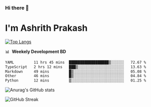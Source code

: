 ### Hi there 👋
# I'm Ashrith Prakash

[![Top Langs](https://github-readme-stats.vercel.app/api/top-langs/?username=xxcheckmatexx&count_private=true&include_all_commits=true&show_icons=true&line_height=20&title_color=FFFFFF&icon_color=FFFFFF&text_color=FFFFFF&bg_color=0D1117&langs_count=8)](https://github.com/anuraghazra/github-readme-stats)

📊 &nbsp;**Weekely Development BD**

<!--START_SECTION:waka-->

```txt
YAML         11 hrs 45 mins  ██████████████████▒░░░░░░   72.67 %
TypeScript   2 hrs 12 mins   ███▒░░░░░░░░░░░░░░░░░░░░░   13.63 %
Markdown     49 mins         █▒░░░░░░░░░░░░░░░░░░░░░░░   05.08 %
Other        46 mins         █▒░░░░░░░░░░░░░░░░░░░░░░░   04.84 %
Python       12 mins         ▒░░░░░░░░░░░░░░░░░░░░░░░░   01.25 %
```

<!--END_SECTION:waka-->

![Anurag's GitHub stats](https://github-readme-stats.vercel.app/api?username=xxcheckmatexx&count_private=true&show_icons=true&theme=merko)  

![GitHub Streak](http://github-readme-streak-stats.herokuapp.com?user=xxcheckmatexx&theme=merko&hide_border=true&date_format=M%20j%5B%2C%20Y%5D&fire=DD0E0B)
<br/>
